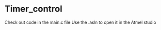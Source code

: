 # Timer_control
 
 Check out code in the main.c file 
 Use the .asln to open it in the Atmel studio 
